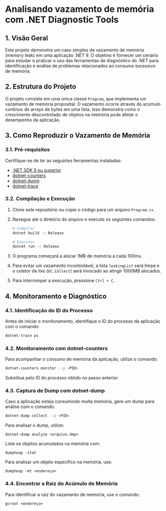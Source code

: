 # Analisando vazamento de memória com .NET Diagnostic Tools

## 1. Visão Geral

Este projeto demonstra um caso simples de vazamento de memória (memory leak) em uma aplicação .NET 9. O objetivo é fornecer um cenário para estudar e praticar o uso das ferramentas de diagnóstico do .NET para identificação e análise de problemas relacionados ao consumo excessivo de memória.

## 2. Estrutura do Projeto

O projeto consiste em uma única classe `Program`, que implementa um vazamento de memória proposital. O vazamento ocorre através do acúmulo contínuo de arrays de bytes em uma lista. Isso demonstra como o crescimento descontrolado de objetos na memória pode afetar o desempenho da aplicação.

## 3. Como Reproduzir o Vazamento de Memória

### 3.1. Pré-requisitos

Certifique-se de ter as seguintes ferramentas instaladas:

- [.NET SDK 9 ou superior](https://dotnet.microsoft.com/pt-br/download/dotnet/9.0)
- [dotnet-counters](https://learn.microsoft.com/en-us/dotnet/core/diagnostics/dotnet-counters)
- [dotnet-dump](https://learn.microsoft.com/en-us/dotnet/core/diagnostics/dotnet-dump)
- [dotnet-trace](https://learn.microsoft.com/en-us/dotnet/core/diagnostics/dotnet-trace)

### 3.2. Compilação e Execução

1. Clone este repositório ou copie o código para um arquivo `Program.cs`.
2. Navegue até o diretório do arquivo e execute os seguintes comandos:

    ```sh
    # Compilar
    dotnet build -c Release

    # Executar
    dotnet run -c Release
    ```

3. O programa começará a alocar 1MB de memória a cada 100ms.
4. Para evitar um vazamento incontrolável, a lista `leakingList` será limpa e o coletor de lixo (`GC.Collect`) será invocado ao atingir 1000MB alocados.
5. Para interromper a execução, pressione `Ctrl + C`.

## 4. Monitoramento e Diagnóstico

### 4.1. Identificação do ID do Processo

Antes de iniciar o monitoramento, identifique o ID do processo da aplicação com o comando:

```sh
dotnet-trace ps
```

### 4.2. Monitoramento com dotnet-counters

Para acompanhar o consumo de memória da aplicação, utilize o comando:

```sh
dotnet-counters monitor --p <PID>
```

Substitua <PID> pelo ID do processo obtido no passo anterior.
### 4.3. Captura de Dump com dotnet-dump

Caso a aplicação esteja consumindo muita memória, gere um dump para análise com o comando:

```sh
dotnet-dump collect --p <PID>
```

Para analisar o dump, utilize:

```
dotnet-dump analyze <arquivo.dmp>
```

Liste os objetos acumulados na memória com:

```
dumpheap -stat
```

Para analisar um objeto específico na memória, use:

```
dumpheap -mt <endereço>
```

### 4.4. Encontrar a Raiz do Acúmulo de Memória

Para identificar a raiz do vazamento de memória, use o comando:

```
gcroot <endereço>
```
